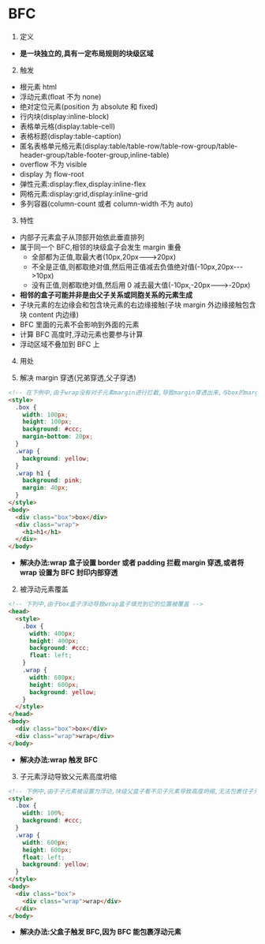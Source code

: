 # BFC

1. 定义

- **是一块独立的,具有一定布局规则的块级区域**

2. 触发

- 根元素 html
- 浮动元素(float 不为 none)
- 绝对定位元素(position 为 absolute 和 fixed)
- 行内块(display:inline-block)
- 表格单元格(display:table-cell)
- 表格标题(display:table-caption)
- 匿名表格单元格元素(display:table/table-row/table-row-group/table-header-group/table-footer-group,inline-table)
- overflow 不为 visible
- display 为 flow-root
- 弹性元素:display:flex,display:inline-flex
- 网格元素:display:grid,display:inline-grid
- 多列容器(column-count 或者 column-width 不为 auto)

3. 特性

- 内部子元素盒子从顶部开始依此垂直排列
- 属于同一个 BFC,相邻的块级盒子会发生 margin 重叠
  - 全部都为正值,取最大者(10px,20px--->20px)
  - 不全是正值,则都取绝对值,然后用正值减去负值绝对值(-10px,20px--->10px)
  - 没有正值,则都取绝对值,然后用 0 减去最大值(-10px,-20px--->-20px)
- **相邻的盒子可能并非是由父子关系或同胞关系的元素生成**
- 子块元素的左边缘会和包含块元素的右边缘接触(子块 margin 外边缘接触包含块 content 内边缘)
- BFC 里面的元素不会影响到外面的元素
- 计算 BFC 高度时,浮动元素也要参与计算
- 浮动区域不叠加到 BFC 上

4. 用处

1. 解决 margin 穿透(兄弟穿透,父子穿透)

```html
<!-- 在下例中,由于wrap没有对子元素margin进行拦截,导致margin穿透出来,与box的margin:0重叠 -->
<style>
  .box {
    width: 100px;
    height: 100px;
    background: #ccc;
    margin-bottom: 20px;
  }
  .wrap {
    background: yellow;
  }
  .wrap h1 {
    background: pink;
    margin: 40px;
  }
</style>
<body>
  <div class="box">box</div>
  <div class="wrap">
    <h1>h1</h1>
  </div>
</body>
```

- **解决办法:wrap 盒子设置 border 或者 padding 拦截 margin 穿透,或者将 wrap 设置为 BFC 封印内部穿透**

2. 被浮动元素覆盖

```html
<!-- 下列中,由于box盒子浮动导致wrap盒子填充到它的位置被覆盖 -->
<head>
  <style>
    .box {
      width: 400px;
      height: 400px;
      background: #ccc;
      float: left;
    }
    .wrap {
      width: 600px;
      height: 600px;
      background: yellow;
    }
  </style>
</head>
<body>
  <div class="box">box</div>
  <div class="wrap">wrap</div>
</body>
```

- **解决办法:wrap 触发 BFC**

3. 子元素浮动导致父元素高度坍缩

```html
<!-- 下例中,由于子元素被设置为浮动,块级父盒子看不见子元素导致高度坍缩,无法包裹住子元素 -->
<style>
  .box {
    width: 100%;
    background: #ccc;
  }
  .wrap {
    width: 600px;
    height: 600px;
    float: left;
    background: yellow;
  }
</style>
<body>
  <div class="box">
    <div class="wrap">wrap</div>
  </div>
</body>
```

- **解决办法:父盒子触发 BFC,因为 BFC 能包裹浮动元素**
